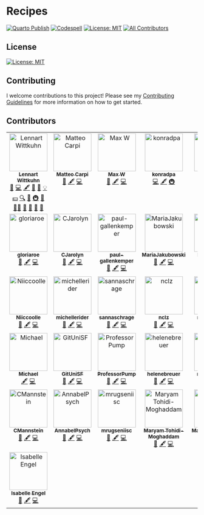 # Recipes

[![Quarto Publish](https://github.com/lnnrtwttkhn/recipes/actions/workflows/publish.yml/badge.svg)](https://github.com/lnnrtwttkhn/quarto-website/actions/workflows/publish.yml)
[![Codespell](https://github.com/lnnrtwttkhn/recipes/actions/workflows/codespell.yml/badge.svg)](https://github.com/lnnrtwttkhn/quarto-website/actions/workflows/codespell.yml)
[![License: MIT](https://img.shields.io/badge/License-MIT-yellow.svg)](https://opensource.org/licenses/MIT)
[![All Contributors](https://img.shields.io/github/all-contributors/lnnrtwttkhn/recipes?color=ee8449&style=flat-square)](#contributors)

## License

[![License: MIT](https://img.shields.io/badge/License-MIT-yellow.svg)](https://opensource.org/licenses/MIT)

## Contributing

I welcome contributions to this project! Please see my [Contributing Guidelines](CONTRIBUTING.md) for more information on how to get started.

## Contributors

<!-- ALL-CONTRIBUTORS-LIST:START - Do not remove or modify this section -->
<!-- prettier-ignore-start -->
<!-- markdownlint-disable -->
<table>
  <tbody>
    <tr>
      <td align="center" valign="top" width="14.28%"><a href="https://lennartwittkuhn.com/"><img src="https://avatars.githubusercontent.com/u/42233065?v=4?s=100" width="100px;" alt="Lennart Wittkuhn"/><br /><sub><b>Lennart Wittkuhn</b></sub></a><br /><a href="https://github.com/lnnrtwttkhn/recipes/issues?q=author%3Alnnrtwttkhn" title="Bug reports">🐛</a> <a href="https://github.com/lnnrtwttkhn/recipes/commits?author=lnnrtwttkhn" title="Code">💻</a> <a href="#content-lnnrtwttkhn" title="Content">🖋</a> <a href="#design-lnnrtwttkhn" title="Design">🎨</a> <a href="https://github.com/lnnrtwttkhn/recipes/commits?author=lnnrtwttkhn" title="Documentation">📖</a> <a href="#example-lnnrtwttkhn" title="Examples">💡</a> <a href="#financial-lnnrtwttkhn" title="Financial">💵</a> <a href="#fundingFinding-lnnrtwttkhn" title="Funding Finding">🔍</a> <a href="#ideas-lnnrtwttkhn" title="Ideas, Planning, & Feedback">🤔</a> <a href="#infra-lnnrtwttkhn" title="Infrastructure (Hosting, Build-Tools, etc)">🚇</a> <a href="#maintenance-lnnrtwttkhn" title="Maintenance">🚧</a> <a href="#mentoring-lnnrtwttkhn" title="Mentoring">🧑‍🏫</a> <a href="#projectManagement-lnnrtwttkhn" title="Project Management">📆</a> <a href="#question-lnnrtwttkhn" title="Answering Questions">💬</a> <a href="https://github.com/lnnrtwttkhn/recipes/pulls?q=is%3Apr+reviewed-by%3Alnnrtwttkhn" title="Reviewed Pull Requests">👀</a> <a href="#talk-lnnrtwttkhn" title="Talks">📢</a></td>
      <td align="center" valign="top" width="14.28%"><a href="http://www.tametodesign.it"><img src="https://avatars.githubusercontent.com/u/16087032?v=4?s=100" width="100px;" alt="Matteo Carpi"/><br /><sub><b>Matteo Carpi</b></sub></a><br /><a href="https://github.com/lnnrtwttkhn/recipes/issues?q=author%3Amatteocarpi" title="Bug reports">🐛</a> <a href="#content-matteocarpi" title="Content">🖋</a> <a href="https://github.com/lnnrtwttkhn/recipes/commits?author=matteocarpi" title="Code">💻</a></td>
      <td align="center" valign="top" width="14.28%"><a href="https://github.com/elmwdow"><img src="https://avatars.githubusercontent.com/u/153852938?v=4?s=100" width="100px;" alt="Max W"/><br /><sub><b>Max W</b></sub></a><br /><a href="https://github.com/lnnrtwttkhn/recipes/issues?q=author%3Aelmwdow" title="Bug reports">🐛</a> <a href="#content-elmwdow" title="Content">🖋</a> <a href="https://github.com/lnnrtwttkhn/recipes/commits?author=elmwdow" title="Code">💻</a></td>
      <td align="center" valign="top" width="14.28%"><a href="https://github.com/konradpa"><img src="https://avatars.githubusercontent.com/u/135045175?v=4?s=100" width="100px;" alt="konradpa"/><br /><sub><b>konradpa</b></sub></a><br /><a href="https://github.com/lnnrtwttkhn/recipes/commits?author=konradpa" title="Code">💻</a> <a href="#content-konradpa" title="Content">🖋</a> <a href="#infra-konradpa" title="Infrastructure (Hosting, Build-Tools, etc)">🚇</a></td>
      <td align="center" valign="top" width="14.28%"><a href="https://github.com/luap3"><img src="https://avatars.githubusercontent.com/u/52623052?v=4?s=100" width="100px;" alt="Paul S"/><br /><sub><b>Paul S</b></sub></a><br /><a href="#content-luap3" title="Content">🖋</a> <a href="https://github.com/lnnrtwttkhn/recipes/commits?author=luap3" title="Code">💻</a> <a href="https://github.com/lnnrtwttkhn/recipes/issues?q=author%3Aluap3" title="Bug reports">🐛</a></td>
      <td align="center" valign="top" width="14.28%"><a href="https://github.com/rezahakimazar"><img src="https://avatars.githubusercontent.com/u/170933224?v=4?s=100" width="100px;" alt="rezahakimazar"/><br /><sub><b>rezahakimazar</b></sub></a><br /><a href="https://github.com/lnnrtwttkhn/recipes/issues?q=author%3Arezahakimazar" title="Bug reports">🐛</a> <a href="#content-rezahakimazar" title="Content">🖋</a> <a href="https://github.com/lnnrtwttkhn/recipes/commits?author=rezahakimazar" title="Code">💻</a></td>
      <td align="center" valign="top" width="14.28%"><a href="https://github.com/KaroBrix"><img src="https://avatars.githubusercontent.com/u/170931543?v=4?s=100" width="100px;" alt="KaroBrix"/><br /><sub><b>KaroBrix</b></sub></a><br /><a href="https://github.com/lnnrtwttkhn/recipes/issues?q=author%3AKaroBrix" title="Bug reports">🐛</a> <a href="#content-KaroBrix" title="Content">🖋</a> <a href="https://github.com/lnnrtwttkhn/recipes/commits?author=KaroBrix" title="Code">💻</a></td>
    </tr>
    <tr>
      <td align="center" valign="top" width="14.28%"><a href="https://github.com/gloriaroe"><img src="https://avatars.githubusercontent.com/u/170644255?v=4?s=100" width="100px;" alt="gloriaroe"/><br /><sub><b>gloriaroe</b></sub></a><br /><a href="https://github.com/lnnrtwttkhn/recipes/issues?q=author%3Agloriaroe" title="Bug reports">🐛</a> <a href="#content-gloriaroe" title="Content">🖋</a> <a href="https://github.com/lnnrtwttkhn/recipes/commits?author=gloriaroe" title="Code">💻</a></td>
      <td align="center" valign="top" width="14.28%"><a href="https://github.com/CJarolyn"><img src="https://avatars.githubusercontent.com/u/164935494?v=4?s=100" width="100px;" alt="CJarolyn"/><br /><sub><b>CJarolyn</b></sub></a><br /><a href="https://github.com/lnnrtwttkhn/recipes/issues?q=author%3ACJarolyn" title="Bug reports">🐛</a> <a href="#content-CJarolyn" title="Content">🖋</a> <a href="https://github.com/lnnrtwttkhn/recipes/commits?author=CJarolyn" title="Code">💻</a></td>
      <td align="center" valign="top" width="14.28%"><a href="https://github.com/paul-gallenkemper"><img src="https://avatars.githubusercontent.com/u/163852105?v=4?s=100" width="100px;" alt="paul-gallenkemper"/><br /><sub><b>paul-gallenkemper</b></sub></a><br /><a href="https://github.com/lnnrtwttkhn/recipes/issues?q=author%3Apaul-gallenkemper" title="Bug reports">🐛</a> <a href="#content-paul-gallenkemper" title="Content">🖋</a> <a href="https://github.com/lnnrtwttkhn/recipes/commits?author=paul-gallenkemper" title="Code">💻</a></td>
      <td align="center" valign="top" width="14.28%"><a href="https://github.com/MariaJakubowski"><img src="https://avatars.githubusercontent.com/u/170933545?v=4?s=100" width="100px;" alt="MariaJakubowski"/><br /><sub><b>MariaJakubowski</b></sub></a><br /><a href="https://github.com/lnnrtwttkhn/recipes/issues?q=author%3AMariaJakubowski" title="Bug reports">🐛</a> <a href="#content-MariaJakubowski" title="Content">🖋</a> <a href="https://github.com/lnnrtwttkhn/recipes/commits?author=MariaJakubowski" title="Code">💻</a></td>
      <td align="center" valign="top" width="14.28%"><a href="https://github.com/LucaCoolGirl"><img src="https://avatars.githubusercontent.com/u/170938348?v=4?s=100" width="100px;" alt="LucaCoolGirl"/><br /><sub><b>LucaCoolGirl</b></sub></a><br /><a href="https://github.com/lnnrtwttkhn/recipes/issues?q=author%3ALucaCoolGirl" title="Bug reports">🐛</a> <a href="#content-LucaCoolGirl" title="Content">🖋</a> <a href="https://github.com/lnnrtwttkhn/recipes/commits?author=LucaCoolGirl" title="Code">💻</a></td>
      <td align="center" valign="top" width="14.28%"><a href="https://github.com/nastaran-rajaei-psy"><img src="https://avatars.githubusercontent.com/u/170937231?v=4?s=100" width="100px;" alt="nastaran-rajaei-psy"/><br /><sub><b>nastaran-rajaei-psy</b></sub></a><br /><a href="https://github.com/lnnrtwttkhn/recipes/issues?q=author%3Anastaran-rajaei-psy" title="Bug reports">🐛</a> <a href="#content-nastaran-rajaei-psy" title="Content">🖋</a> <a href="https://github.com/lnnrtwttkhn/recipes/commits?author=nastaran-rajaei-psy" title="Code">💻</a></td>
      <td align="center" valign="top" width="14.28%"><a href="https://github.com/sivanujah"><img src="https://avatars.githubusercontent.com/u/171514107?v=4?s=100" width="100px;" alt="sivanujah"/><br /><sub><b>sivanujah</b></sub></a><br /><a href="https://github.com/lnnrtwttkhn/recipes/issues?q=author%3Asivanujah" title="Bug reports">🐛</a> <a href="#content-sivanujah" title="Content">🖋</a> <a href="https://github.com/lnnrtwttkhn/recipes/commits?author=sivanujah" title="Code">💻</a></td>
    </tr>
    <tr>
      <td align="center" valign="top" width="14.28%"><a href="https://github.com/Niiccoolle"><img src="https://avatars.githubusercontent.com/u/170935948?v=4?s=100" width="100px;" alt="Niiccoolle"/><br /><sub><b>Niiccoolle</b></sub></a><br /><a href="https://github.com/lnnrtwttkhn/recipes/issues?q=author%3ANiiccoolle" title="Bug reports">🐛</a> <a href="#content-Niiccoolle" title="Content">🖋</a> <a href="https://github.com/lnnrtwttkhn/recipes/commits?author=Niiccoolle" title="Code">💻</a></td>
      <td align="center" valign="top" width="14.28%"><a href="https://github.com/michellerider"><img src="https://avatars.githubusercontent.com/u/169048521?v=4?s=100" width="100px;" alt="michellerider"/><br /><sub><b>michellerider</b></sub></a><br /><a href="https://github.com/lnnrtwttkhn/recipes/issues?q=author%3Amichellerider" title="Bug reports">🐛</a> <a href="#content-michellerider" title="Content">🖋</a> <a href="https://github.com/lnnrtwttkhn/recipes/commits?author=michellerider" title="Code">💻</a></td>
      <td align="center" valign="top" width="14.28%"><a href="https://github.com/sannaschrage"><img src="https://avatars.githubusercontent.com/u/166392992?v=4?s=100" width="100px;" alt="sannaschrage"/><br /><sub><b>sannaschrage</b></sub></a><br /><a href="https://github.com/lnnrtwttkhn/recipes/issues?q=author%3Asannaschrage" title="Bug reports">🐛</a> <a href="#content-sannaschrage" title="Content">🖋</a> <a href="https://github.com/lnnrtwttkhn/recipes/commits?author=sannaschrage" title="Code">💻</a></td>
      <td align="center" valign="top" width="14.28%"><a href="https://github.com/nclz"><img src="https://avatars.githubusercontent.com/u/170938987?v=4?s=100" width="100px;" alt="nclz"/><br /><sub><b>nclz</b></sub></a><br /><a href="https://github.com/lnnrtwttkhn/recipes/issues?q=author%3Anclz" title="Bug reports">🐛</a> <a href="#content-nclz" title="Content">🖋</a> <a href="https://github.com/lnnrtwttkhn/recipes/commits?author=nclz" title="Code">💻</a></td>
      <td align="center" valign="top" width="14.28%"><a href="https://github.com/miriamrabels"><img src="https://avatars.githubusercontent.com/u/171564967?v=4?s=100" width="100px;" alt="miriamrabels"/><br /><sub><b>miriamrabels</b></sub></a><br /><a href="https://github.com/lnnrtwttkhn/recipes/issues?q=author%3Amiriamrabels" title="Bug reports">🐛</a> <a href="#content-miriamrabels" title="Content">🖋</a> <a href="https://github.com/lnnrtwttkhn/recipes/commits?author=miriamrabels" title="Code">💻</a></td>
      <td align="center" valign="top" width="14.28%"><a href="https://github.com/mareikelwagner"><img src="https://avatars.githubusercontent.com/u/170938286?v=4?s=100" width="100px;" alt="Mareike"/><br /><sub><b>Mareike</b></sub></a><br /><a href="https://github.com/lnnrtwttkhn/recipes/issues?q=author%3Amareikelwagner" title="Bug reports">🐛</a> <a href="#content-mareikelwagner" title="Content">🖋</a> <a href="https://github.com/lnnrtwttkhn/recipes/commits?author=mareikelwagner" title="Code">💻</a></td>
      <td align="center" valign="top" width="14.28%"><a href="https://github.com/JuCaHeWi"><img src="https://avatars.githubusercontent.com/u/170937408?v=4?s=100" width="100px;" alt="JuCaHeWi"/><br /><sub><b>JuCaHeWi</b></sub></a><br /><a href="https://github.com/lnnrtwttkhn/recipes/issues?q=author%3AJuCaHeWi" title="Bug reports">🐛</a> <a href="#content-JuCaHeWi" title="Content">🖋</a> <a href="https://github.com/lnnrtwttkhn/recipes/commits?author=JuCaHeWi" title="Code">💻</a></td>
    </tr>
    <tr>
      <td align="center" valign="top" width="14.28%"><a href="https://github.com/octomike"><img src="https://avatars.githubusercontent.com/u/5805185?v=4?s=100" width="100px;" alt="Michael"/><br /><sub><b>Michael</b></sub></a><br /><a href="#content-octomike" title="Content">🖋</a> <a href="https://github.com/lnnrtwttkhn/recipes/commits?author=octomike" title="Code">💻</a></td>
      <td align="center" valign="top" width="14.28%"><a href="https://github.com/GitUniSF"><img src="https://avatars.githubusercontent.com/u/171565666?v=4?s=100" width="100px;" alt="GitUniSF"/><br /><sub><b>GitUniSF</b></sub></a><br /><a href="https://github.com/lnnrtwttkhn/recipes/issues?q=author%3AGitUniSF" title="Bug reports">🐛</a> <a href="#content-GitUniSF" title="Content">🖋</a> <a href="https://github.com/lnnrtwttkhn/recipes/commits?author=GitUniSF" title="Code">💻</a></td>
      <td align="center" valign="top" width="14.28%"><a href="https://github.com/ProfessorPump"><img src="https://avatars.githubusercontent.com/u/92522493?v=4?s=100" width="100px;" alt="ProfessorPump"/><br /><sub><b>ProfessorPump</b></sub></a><br /><a href="https://github.com/lnnrtwttkhn/recipes/issues?q=author%3AProfessorPump" title="Bug reports">🐛</a> <a href="#content-ProfessorPump" title="Content">🖋</a> <a href="https://github.com/lnnrtwttkhn/recipes/commits?author=ProfessorPump" title="Code">💻</a></td>
      <td align="center" valign="top" width="14.28%"><a href="https://github.com/helenebreuer"><img src="https://avatars.githubusercontent.com/u/170937282?v=4?s=100" width="100px;" alt="helenebreuer"/><br /><sub><b>helenebreuer</b></sub></a><br /><a href="https://github.com/lnnrtwttkhn/recipes/issues?q=author%3Ahelenebreuer" title="Bug reports">🐛</a> <a href="#content-helenebreuer" title="Content">🖋</a> <a href="https://github.com/lnnrtwttkhn/recipes/commits?author=helenebreuer" title="Code">💻</a></td>
      <td align="center" valign="top" width="14.28%"><a href="https://github.com/martinaengel"><img src="https://avatars.githubusercontent.com/u/171546960?v=4?s=100" width="100px;" alt="martinaengel"/><br /><sub><b>martinaengel</b></sub></a><br /><a href="https://github.com/lnnrtwttkhn/recipes/issues?q=author%3Amartinaengel" title="Bug reports">🐛</a> <a href="#content-martinaengel" title="Content">🖋</a> <a href="https://github.com/lnnrtwttkhn/recipes/commits?author=martinaengel" title="Code">💻</a></td>
      <td align="center" valign="top" width="14.28%"><a href="https://github.com/Mirarufeger"><img src="https://avatars.githubusercontent.com/u/170929744?v=4?s=100" width="100px;" alt="Mirarufeger"/><br /><sub><b>Mirarufeger</b></sub></a><br /><a href="https://github.com/lnnrtwttkhn/recipes/issues?q=author%3AMirarufeger" title="Bug reports">🐛</a> <a href="#content-Mirarufeger" title="Content">🖋</a> <a href="https://github.com/lnnrtwttkhn/recipes/commits?author=Mirarufeger" title="Code">💻</a></td>
      <td align="center" valign="top" width="14.28%"><a href="https://github.com/MarieBouwgena"><img src="https://avatars.githubusercontent.com/u/170937996?v=4?s=100" width="100px;" alt="MarieBouwgena"/><br /><sub><b>MarieBouwgena</b></sub></a><br /><a href="https://github.com/lnnrtwttkhn/recipes/issues?q=author%3AMarieBouwgena" title="Bug reports">🐛</a> <a href="#content-MarieBouwgena" title="Content">🖋</a> <a href="https://github.com/lnnrtwttkhn/recipes/commits?author=MarieBouwgena" title="Code">💻</a></td>
    </tr>
    <tr>
      <td align="center" valign="top" width="14.28%"><a href="https://github.com/CMannstein"><img src="https://avatars.githubusercontent.com/u/167006811?v=4?s=100" width="100px;" alt="CMannstein"/><br /><sub><b>CMannstein</b></sub></a><br /><a href="https://github.com/lnnrtwttkhn/recipes/issues?q=author%3ACMannstein" title="Bug reports">🐛</a> <a href="#content-CMannstein" title="Content">🖋</a> <a href="https://github.com/lnnrtwttkhn/recipes/commits?author=CMannstein" title="Code">💻</a></td>
      <td align="center" valign="top" width="14.28%"><a href="https://github.com/AnnabelPsych"><img src="https://avatars.githubusercontent.com/u/170936873?v=4?s=100" width="100px;" alt="AnnabelPsych"/><br /><sub><b>AnnabelPsych</b></sub></a><br /><a href="https://github.com/lnnrtwttkhn/recipes/issues?q=author%3AAnnabelPsych" title="Bug reports">🐛</a> <a href="#content-AnnabelPsych" title="Content">🖋</a> <a href="https://github.com/lnnrtwttkhn/recipes/commits?author=AnnabelPsych" title="Code">💻</a></td>
      <td align="center" valign="top" width="14.28%"><a href="https://github.com/mrugseniisc"><img src="https://avatars.githubusercontent.com/u/34479644?v=4?s=100" width="100px;" alt="mrugseniisc"/><br /><sub><b>mrugseniisc</b></sub></a><br /><a href="https://github.com/lnnrtwttkhn/recipes/issues?q=author%3Amrugseniisc" title="Bug reports">🐛</a> <a href="#content-mrugseniisc" title="Content">🖋</a> <a href="https://github.com/lnnrtwttkhn/recipes/commits?author=mrugseniisc" title="Code">💻</a></td>
      <td align="center" valign="top" width="14.28%"><a href="https://github.com/Maryamtohidi"><img src="https://avatars.githubusercontent.com/u/68547850?v=4?s=100" width="100px;" alt="Maryam Tohidi-Moghaddam"/><br /><sub><b>Maryam Tohidi-Moghaddam</b></sub></a><br /><a href="https://github.com/lnnrtwttkhn/recipes/issues?q=author%3AMaryamtohidi" title="Bug reports">🐛</a> <a href="#content-Maryamtohidi" title="Content">🖋</a> <a href="https://github.com/lnnrtwttkhn/recipes/commits?author=Maryamtohidi" title="Code">💻</a></td>
      <td align="center" valign="top" width="14.28%"><a href="https://github.com/MaurizioSicorello"><img src="https://avatars.githubusercontent.com/u/51700288?v=4?s=100" width="100px;" alt="MaurizioSicorello"/><br /><sub><b>MaurizioSicorello</b></sub></a><br /><a href="#content-MaurizioSicorello" title="Content">🖋</a> <a href="https://github.com/lnnrtwttkhn/recipes/commits?author=MaurizioSicorello" title="Code">💻</a></td>
      <td align="center" valign="top" width="14.28%"><a href="https://github.com/SamuSander"><img src="https://avatars.githubusercontent.com/u/96007373?v=4?s=100" width="100px;" alt="Samuel Sander"/><br /><sub><b>Samuel Sander</b></sub></a><br /><a href="#content-SamuSander" title="Content">🖋</a> <a href="https://github.com/lnnrtwttkhn/recipes/commits?author=SamuSander" title="Code">💻</a></td>
      <td align="center" valign="top" width="14.28%"><a href="https://github.com/ipopa1995"><img src="https://avatars.githubusercontent.com/u/50367313?v=4?s=100" width="100px;" alt="Ioana Popa"/><br /><sub><b>Ioana Popa</b></sub></a><br /><a href="#content-ipopa1995" title="Content">🖋</a> <a href="https://github.com/lnnrtwttkhn/recipes/commits?author=ipopa1995" title="Code">💻</a></td>
    </tr>
    <tr>
      <td align="center" valign="top" width="14.28%"><a href="https://github.com/IsabellePsych"><img src="https://avatars.githubusercontent.com/u/169543774?v=4?s=100" width="100px;" alt="Isabelle Engel"/><br /><sub><b>Isabelle Engel</b></sub></a><br /><a href="https://github.com/lnnrtwttkhn/recipes/issues?q=author%3AIsabellePsych" title="Bug reports">🐛</a> <a href="#content-IsabellePsych" title="Content">🖋</a> <a href="https://github.com/lnnrtwttkhn/recipes/commits?author=IsabellePsych" title="Code">💻</a></td>
    </tr>
  </tbody>
</table>

<!-- markdownlint-restore -->
<!-- prettier-ignore-end -->

<!-- ALL-CONTRIBUTORS-LIST:END -->
